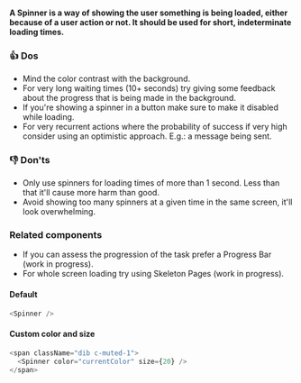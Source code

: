 #### A Spinner is a way of showing the user something is being loaded, either because of a user action or not. It should be used for short, indeterminate loading times.

### 👍 Dos
- Mind the color contrast with the background.
- For very long waiting times (10+ seconds) try giving some feedback about the progress that is being made in the background.
- If you're showing a spinner in a button make sure to make it disabled while loading.
- For very recurrent actions where the probability of success if very high consider using an optimistic approach. E.g.: a message being sent. 

### 👎 Don'ts
- Only use spinners for loading times of more than 1 second. Less than that it'll cause more harm than good.
- Avoid showing too many spinners at a given time in the same screen, it'll look overwhelming.

### Related components
- If you can assess the progression of the task prefer a Progress Bar (work in progress).
- For whole screen loading try using Skeleton Pages (work in progress).


#### Default

```js
<Spinner />
```

#### Custom color and size

```js
<span className="dib c-muted-1">
  <Spinner color="currentColor" size={20} />
</span>
```
